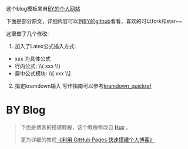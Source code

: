 这个blog模板来自[BY的个人网站](http://qiubaiying.github.io)

下面是部分原文，详细内容可以到[BY的github](https://github.com/qiubaiying/qiubaiying.github.io)看看，喜欢的可以fork和star~~

这里做了几个修改:
1. 加入了Latex公式插入方式:
- xxx 为具体公式
- 行内公式: \\\\( xxx \\\\)
- 居中公式模块: \\\\[ xxx \\\\]
2. 指定kramdown输入
写作指南可以参考[kramdown_quickref](https://kramdown.gettalong.org/quickref.html)


# BY Blog

> 下面是博客的搭建教程，这个教程修改自 [Hux](https://github.com/Huxpro/huxpro.github.io) 。
> 
> 更为详细的教程[《利用 GitHub Pages 快速搭建个人博客》](http://www.jianshu.com/p/e68fba58f75c)
